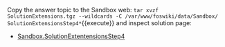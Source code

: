 Copy the answer topic to the Sandbox web: `tar xvzf SolutionExtensions.tgz --wildcards -C /var/www/foswiki/data/Sandbox/ SolutionExtensionsStep4*`{{execute}}
and inspect solution page:

*   [Sandbox.SolutionExtentensionsStep4](http://[[HOST_SUBDOMAIN]]-80-[[KATACODA_HOST]].environments.katacoda.com/foswiki/Sandbox/SolutionExtentensionsStep4)